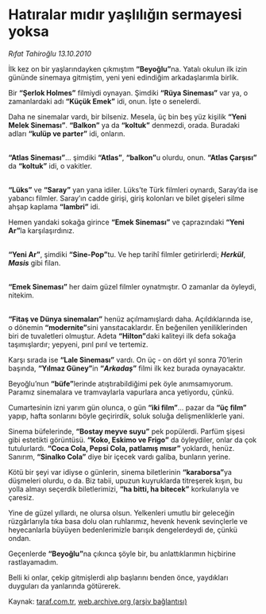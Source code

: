 # Hatıralar mıdır yaşlılığın sermayesi yoksa

*Rıfat Tahiroğlu 13.10.2010*

<div class="yazi"><p>İlk kez on bir yaşlarındayken çıkmıştım <b>“Beyoğlu”</b>na. Yatalı okulun ilk izin gününde sinemaya gitmiştim, yeni yeni edindiğim arkadaşlarımla birlik.</p>
<p>Bir <b>“Şerlok Holmes”</b> filmiydi oynayan. Şimdiki <b>“Rüya Sineması”</b> var ya, o zamanlardaki adı <b>“Küçük Emek”</b> idi, onun. İşte o senelerdi.</p>
<p>Daha ne sinemalar vardı, bir bilseniz. Mesela, üç bin beş yüz kişilik <b>“Yeni Melek Sineması”</b>. <b>“Balkon”</b> ya da <b>“koltuk”</b> denmezdi, orada. Buradaki adları <b>“kulüp ve parter”</b> idi, onların. </p>
<p><b><br/>“Atlas Sineması”</b>... şimdiki <b>“Atlas”</b>, <b>“balkon”</b>u olurdu, onun. <b>“Atlas Çarşısı”</b> da <b>“koltuk”</b> idi, o vakitler.</p>
<p><b><br/>“Lüks”</b> ve <b>“Saray”</b> yan yana idiler. Lüks’te Türk filmleri oynardı, Saray’da ise yabancı filmler. Saray’ın cadde girişi, giriş kolonları ve bilet gişeleri silme ahşap kaplama <b>“lambri”</b> idi.</p>
<p>Hemen yandaki sokağa girince <b>“Emek Sineması”</b> ve çaprazındaki <b>“Yeni Ar”</b>la karşılaşırdınız. </p>
<p><b><br/>“Yeni Ar”</b>, şimdiki <b>“Sine-Pop”</b>tu. Ve hep tarihî filmler getirirlerdi; <b><i>Herkül</i></b>, <b><i>Masis</i></b> gibi filan.</p>
<p><b><br/>“Emek Sineması”</b> her daim güzel filmler oynatmıştır. O zamanlar da öyleydi, nitekim. </p>
<p><b><br/>“Fitaş ve Dünya sinemaları”</b> henüz açılmamışlardı daha. Açıldıklarında ise, o dönemin <b>“modernite”</b>sini yansıtacaklardır. En beğenilen yeniliklerinden biri de tuvaletleri olmuştur. Adeta <b>“Hilton”</b>daki kaliteyi ilk defa sokağa taşımışlardır; yepyeni, pırıl pırıl ve tertemiz.</p>
<p>Karşı sırada ise <b>“Lale Sineması”</b> vardı. On üç - on dört yıl sonra 70’lerin başında, <b>“Yılmaz Güney”</b>in <b>“<i>Arkadaş</i>”</b> filmi ilk kez burada oynayacaktır. </p>
<p>Beyoğlu’nun <b>“büfe”</b>lerinde atıştırabildiğimi pek öyle anımsamıyorum. Paramız sinemalara ve tramvaylarla vapurlara anca yetiyordu, çünkü.</p>
<p>Cumartesinin izni yarım gün olunca, o gün <b>“iki film”</b>... pazar da <b>“üç film”</b> yapıp, hafta sonlarını böyle geçirirdik, soluk soluğa delişmenliklerle yani.</p>
<p>Sinema büfelerinde, <b>“Bostay meyve suyu”</b> pek popülerdi. Parfüm şişesi gibi estetikti görüntüsü. <b>“Koko, Eskimo ve Frigo”</b> da öyleydiler, onlar da çok tutulurlardı. <b>“Coca Cola, Pepsi Cola, patlamış mısır”</b> yoklardı, henüz. Sanırım, <b>“Sinalko Cola”</b> diye bir içecek vardı galiba, bunların yerine.</p>
<p>Kötü bir şeyi var idiyse o günlerin, sinema biletlerinin <b>“karaborsa”</b>ya düşmeleri olurdu, o da. Biz tabii, upuzun kuyruklarda titreşerek kışın, bu yolla almayı seçerdik biletlerimizi, <b>“ha bitti, ha bitecek”</b> korkularıyla ve çaresiz. </p>
<p>Yine de güzel yıllardı, ne olursa olsun. Yelkenleri umutlu bir geleceğin rüzgârlarıyla tıka basa dolu olan ruhlarımız, hevenk hevenk sevinçlerle ve heyecanlarla büyüyen bedenlerimizle barışık dengelerdeydi de, çünkü ondan.</p>
<p>Geçenlerde <b>“Beyoğlu”</b>na çıkınca şöyle bir, bu anlattıklarımın hiçbirine rastlayamadım. </p>
<p>Belli ki onlar, çekip gitmişlerdi alıp başlarını benden önce, yaydıkları duyguları da yanlarında götürerek. </p></div>

Kaynak: [taraf.com.tr](http://www.taraf.com.tr:80/rifat-tahiroglu/makale-hatiralar-midir-yasliligin-sermayesi-yoksa.htm), [web.archive.org (arşiv bağlantısı)](http://web.archive.org/web/20101015165452/http://www.taraf.com.tr:80/rifat-tahiroglu/makale-hatiralar-midir-yasliligin-sermayesi-yoksa.htm)
